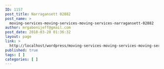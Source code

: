```yaml
---
ID: 1157
post_title: Narragansett 02882
post_name: >
  moving-services-moving-services-moving-services-narragansett-02882
author: mrgabonijeff@gmail.com
post_date: 2018-03-28 01:36:32
layout: page
link: >
  http://localhost/wordpress/moving-services-moving-services-moving-services-narragansett-02882/
published: true
tags: [ ]
categories: [ ]
---
```

